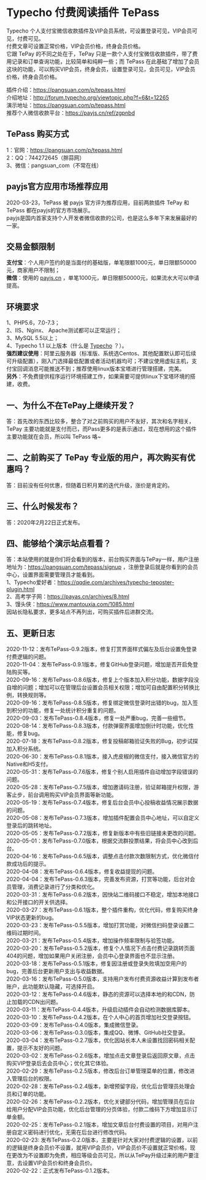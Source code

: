 # Typecho 付费阅读插件 TePass
Typecho 个人支付宝微信收款插件及VIP会员系统，可设置登录可见，VIP会员可见，付费可见。  
付费文章可设置正常价格，VIP会员价格，终身会员价格。    
它跟 TePay 的不同之处在于，TePay 只是一款个人支付宝微信收款插件，带了费用记录和订单查询功能，比较简单和纯粹一些；而 TePass 在此基础了增加了会员这块的功能，可以购买VIP会员，终身会员，设置登录可见，会员可见，VIP会员价格，终身会员价格。  

插件介绍：https://pangsuan.com/p/tepass.html  
介绍地址：http://forum.typecho.org/viewtopic.php?f=6&t=12265  
演示地址：https://pangsuan.com/p/tepass.html  
推荐个人微信收款平台：https://payjs.cn/ref/zgpnbd    


##  TePass 购买方式 ##
1：官网：https://pangsuan.com/p/tepass.html  
2：QQ：744272645（胖蒜网）  
3、微信：pangsuan_com（不常在线）


## payjs官方应用市场推荐应用 ##
2020-03-23，TePass 被 payjs 官方评为推荐应用，目前两款插件 TePay 和 TePass 都在payjs的官方市场展示。  
payjs是国内首家支持个人开发者微信收款的公司，也是这么多年下来发展最好的一家。  


## 交易金额限制 ##
**支付宝**：个人用户签约的是当面付的基础版，单笔限额1000元，单日限额50000元，商家用户不限制；  
**微信**：使用的 [payjs.cn][2] ，单笔1000元，单日限额50000元，如果流水大可以申请提高。  


## 环境要求 ##
1、PHP5.6，7.0-7.3；  
2、IIS、Nginx、 Apache测试都可以正常运行；  
3、MySQL 5.5以上；  
4、Typecho 1.1 以上版本（什么是 [Typecho](https://typecho.org) ？）。  
**强烈建议使用**：阿里云服务器（标准版、系统选Centos、其他配置默认即可后续可升级配置），刚入门选择最低配置或者活动机器均可；不建议使用虚拟主机，支付宝回调消息可能推送不到；推荐使用linux版本宝塔进行管理搭建，完美。   
**另外**：不免费提供程序运行环境搭建工作，如果需要可提供linux下宝塔环境的搭建，收费。

 
## 一、为什么不在TePay上继续开发？ ##  
答：首先改的东西比较多，整合了对之前购买的用户不友好，其次和名字相关，TePay 主要功能就是支付而已，而Pass更多的是表示通过，现在想用的这个插件主要功能就在会员，所以叫 TePass 咯~  

## 二、之前购买了 TePay 专业版的用户，再次购买有优惠吗？ ##  
答：目前没有任何优惠，但随着日积月累的迭代升级，涨价是肯定的。

## 三、什么时候发布？  ## 
答：2020年2月22日正式发布。 

## 四、能够给个演示站点看看？ ##  
答：本站使用的就是你们将会看到的版本，前台购买界面与TePay一样，用户注册地址为：https://pangsuan.com/tepass/signup ，注册登录后就是你看到的会员中心，设置界面需要管理员才能看到。   
1、Typecho爱好者：https://qqdie.com/archives/typecho-teposter-plugin.html   
2、高考学子网：https://payas.cn/archives/8.html   
3、馒头侠：https://www.mantouxia.com/1085.html   
因站长隐私要求，更多站点不再列出，可购买插件后进群交流。  
    

## 五、更新日志 ##
2020-11-12：发布TePass-0.9.2版本，修复打赏界面样式偏左及后台设置免登录付费逻辑的问题。  
2020-11-04：发布TePass-0.9.1版本，修复GitHub登录问题，增加是否开启免登陆购买等。  
2020-09-16：发布TePass-0.8.6版本，修复上个版本加入积分功能，数据字段没自增的问题；增加可以在管理后台设置会员相关权限；增加可自由配置积分转换比例，转换规则等。  
2020-09-16：发布TePass-0.8.5版本，修复绑定微信登录时出错的bug，加入签到积分的功能，修复一处统计积分重复的问题。  
2020-09-03：发布TePass-0.8.4版本，修复一处严重bug，完善一些细节。  
2020-08-14：发布TePass-0.8.3版本，付款弹窗界面增加倒计时功能，优化性能，修复bug。  
2020-07-18：发布TePass-0.8.2版本，修复投稿邮箱验证失败的Bug，初步试探加入积分系统。  
2020-06-30：发布TePass-0.8.1版本，接入虎皮椒的微信支付，接入微信官方的Native和H5支付。  
2020-05-31：发布TePass-0.7.6版本，修复个别人启用插件自动增加字段错误的问题。  
2020-05-28：发布TePass-0.7.5版本，增加邀请码注册，验证邮箱提升权限，游客止步，前台调用购买VIP会员界面等新功能。  
2020-05-19：发布TePass-0.7.4版本，修复后台会员中心投稿收益情况展示数据的问题。  
2020-05-08：发布TePass-0.7.3版本，增加插件配置会员中心地址，可以自定义登录后的跳转地址。  
2020-05-05：发布TePass-0.7.2版本，修复新版本中有些旧链接未更改的问题。  
2020-05-01：发布TePass-0.7.0版本，根据交流群投票结果，将会员中心改到后台。  
2020-04-16：发布TePass-0.6.5版本，调整点击付款次数限制方式，优化微信付款成功后的提示。  
2020-04-08：发布TePass-0.6.4版本，修复收益提现的问题。   
2020-04-04：发布TePass-0.6.3版本，完善发布资源，打赏等功能，后台对会员管理，消费记录进行了分类和优化。  
2020-03-31：发布TePass-0.6.2版本，因快站二维码接口不稳定，增加本地接口和公开接口的开关供选择。  
2020-03-27：发布TePass-0.6.1版本，整个插件重构，优化代码，修复购买终身VIP状态更新的bug。  
2020-03-23：发布TePass-0.5.5版本，增加打赏功能，对微信扫码登录设置二维码过期时间。      
2020-03-21：发布TePass-0.5.4版本，增加操作频率限制与验签功能。   
2020-03-20：发布TePass-0.5.2版本，修复个人情况下点击付费记录跳转页面404的问题，增加如果用户关闭注册，会员中心登录界面也不显示注册。   
2020-03-18：发布TePass-0.5.1版本，修复因注册或登录失败填加空用户的bug，完善后台更新用户支出与收益数据。   
2020-03-16：发布TePass-0.5.0版本，支持用户发布付费资源收益计算到发布者账户，此功能默认隐藏，可选择开启。  
2020-03-12：发布TePass-0.4.6版本，静态的资源可以选择本地的和CDN，防止加载的CDN出问题。  
2020-03-11：发布TePass-0.4.4版本，升级启动插件会自动检测数据库脚本。  
2020-03-10：发布TePass-0.4.2版本，在个人中心的首页增加社交登录按钮。   
2020-03-09：发布TePass-0.4.0版本，集成微信登录。  
2020-03-06：发布TePass-0.3.0版本，集成QQ、微博、GitHub社交登录。  
2020-03-04：发布TePass-0.2.7版本，优化因站长本人未设置找回密码相关配置，提示不友好的问题。  
2020-03-02：发布TePass-0.2.6版本，增加点击文章登录后返回原文章，点击购买VIP登录后去会员中心；优化其它体验。  
2020-02-29：发布TePass-0.2.5版本，修改后台订单管理菜单的位置，修改进入管理后台的权限。  
2020-02-28：发布TePass-0.2.4版本，新增预留字段，优化后台管理员处理会员和订单的功能。  
2020-02-26：发布TePass-0.2.2版本，优化关键部分代码，增加管理员在后台给用户分配VIP会员功能，优化后台管理的分页体验，付款二维码下方增加显示订单金额。  
2020-02-25：发布TePass-0.2.1版本，增加文章后台付费设置的项目，对用户注册自定义密码进行优化，无需在后台进行修改代码。  
2020-02-23: 发布TePass-0.2.0版本，主要是针对大家对付费逻辑的设置，以前的逻辑是终身会员价不设置，就用VIP会员价，VIP会员价不设置就正常价格，现在更改为不设置即为免费，相应等级会员可见，所以从TePay升级过来的用户要注意，去设置VIP会员价和终身会员价。  
2020-02-22：正式发布TePass-0.1.2版本。


  [1]: https://cdn.jsdelivr.net/gh/mhcyong/backups@latest/usr/uploads/2020/02/23632588.png
  [2]: https://payjs.cn/ref/zgpnbd
